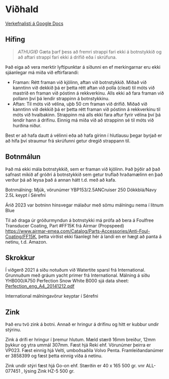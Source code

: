 # Viðhald
[Verkefnalisti á Google Docs](https://docs.google.com/spreadsheets/d/14tE13ABSfP4S28bQu4hFaJpmoj7Sj-FZezH7p6IH-1U/edit?usp=sharing)

## Hífing
> *ATHUGIÐ* Gæta þarf þess að fremri strappi fari ekki á botnstykkið og að aftari strappi fari ekki á drifið eða í skrúfuna.

Það eiga að vera merktir lyftipunktar á síðunni en ef merkingarnar eru ekki sjáanlegar má miða við eftirfarandi:

- Framan: Rétt framan við kjölinn, aftan við botnstykkið. Miðað við kanntinn við dekkið þá er þetta rétt aftan við polla (cleat) til móts við mastrið en framan við póstinn á rekkverkinu. Alls ekki að fara framan við pollann því þá lendir strappinn á botnstykkinu.
- Aftan: Til móts við vélina, uþb 50 cm framan við drifið. Miðað við kanntinn við dekkið þá er þetta rétt framan við póstinn á rekkverkinu til móts við hvalbakinn. Strappinn má alls ekki fara aftur fyrir vélina því þá lendir hann á drifinu. Einnig má miða við að strappinn sé til móts við hurðina niður.

Best er að hafa dautt á vélinni eða að hafa gírinn í hlutlausu þegar byrjað er að hífa því straumur frá skrúfunni getur dregið strappann til.

## Botnmálun
Það má ekki mála botnstykkið, sem er framan við kjölinn. Það þýðir að það safnast mikið af gróðri á botnstykkið sem getur truflað hraðamælinn en það verður þá að leysa það á annan hátt t.d. með að kafa.

Botnmálning: Mjúk, vörunúmer YBP153/2.5ANCruiser 250 Dökkblá/Navy 2.5L keypt í Sérefni

Árið 2023 var botninn hinsvegar málaður með sömu málningu nema í litnum Blue

Til að draga úr gróðurmyndun á botnstykki má prófa að bera á Foulfree Transducer Coating, Part #FF15K frá Airmar (Propspeed) https://www.airmar-emea.com/Catalog/Parts-Accessories/Anti-Foul-Coating/FF15K, þetta virðist ekki fáanlegt hér á landi en er hægt að panta á netinu, t.d. Amazon.

## Skrokkur
Í viðgerð 2021 á síðu notuðum við Watertite sparsl frá International.
Grunnuðum með gráum yacht primer frá International.
Málning á síðu YHB000/A750 Perfection Snow White B000 sjá data sheet: <a href="https://www.international-yachtpaint.com/s3/documents/TDS/Perfection_eng_A4_20141212.pdf"> Perfection_eng_A4_20141212.pdf </a>

International málningavörur keyptar í Sérefni 

## Zink
Það eru tvö zink á botni. Annað er hringur á drifinu og hitt er kubbur undir stýrinu.

Zink á drifi er hringur í þremur hlutum. Mæld stærð 16mm breiður, 12mm þykkur og ytra ummál 307mm. Fæst hjá Reki ehf. Vörunúmer þeirra er VP023. Fæst einnig hjá Velti, umboðsaðila Volvo Penta. Framleiðandanúmer er 3858399 og fæst þetta einnig víða á netinu.

Zink undir stýri fæst hjá Go-on ehf. Stærðin er 40 x 165 500 gr. vnr ALL-077451 , lýsing Zink HZ-5 500 gr.
